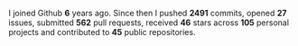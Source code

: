 
I joined Github **6** years ago. Since then I pushed **2491** commits, opened **27** issues, submitted **562** pull requests, received **46** stars across **105** personal projects and contributed to **45** public repositories.
